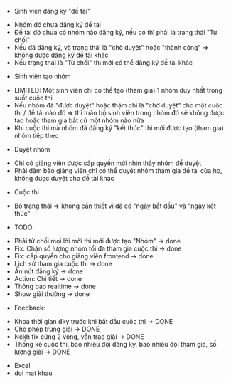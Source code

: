 - Sinh viên đăng ký "đề tài"

* Nhóm đó chưa đăng ký đề tài
* Đề tài đó chưa có nhóm nào đăng ký, nếu có thì phải là trạng thái "Từ chối"
* Nếu đã đăng ký, và trạng thái là "chờ duyệt" hoặc "thành công" => không được đăng ký đề tài khác
* Nếu trạng thái là "Từ chối" thì mới có thể đăng ký đề tài khác

- Sinh viên tạo nhóm

* LIMITED: Một sinh viên chỉ có thể tạo (tham gia) 1 nhóm duy nhất trong suốt cuộc thi
* Nếu nhóm đã "được duyệt" hoặc thậm chí là "chờ duyệt" cho một cuộc thi / đề tài nào đó => thì toàn bộ sinh viên trong nhóm đó sẽ không được tạo hoặc tham gia bất cứ một nhóm nào nữa
* Khi cuộc thi mà nhóm đã đăng ký "kết thúc" thì mới được tạo (tham gia) nhóm tiếp theo

- Duyệt nhóm

* Chỉ có giảng viên được cấp quyền mới nhìn thấy nhóm để duyệt
* Phải đảm bảo giảng viên chỉ có thể duyệt nhóm tham gia đề tài của họ, không được duyệt cho đề tài khác

- Cuộc thi

* Bỏ trạng thái => không cần thiết vì đã có "ngày bắt đầu" và "ngày kết thúc"

- TODO:

* Phải từ chối mọi lời mời thì mới được tạo "Nhóm" -> done
* Fix: Chặn số lượng nhóm tối đa tham gia cuộc thi -> done
* Fix: cấp quyền cho giảng viên frontend -> done
* Lịch sử tham gia cuộc thi -> done
* Ẩn nút đăng ký -> done
* Action: Chi tiết -> done
* Thông báo realtime -> done
* Show giải thưởng -> done

- Feedback:

* Khoá thời gian đky trước khi bắt đầu cuộc thi -> DONE
* Cho phép trùng giải -> DONE
* Nckh fix cứng 2 vòng, vẫn trao giải -> DONE
* Thống kê cuộc thi, bao nhiêu đội đăng ký, bao nhiêu đội tham gia, số lượng giải -> DONE

- Excel
- doi mat khau
